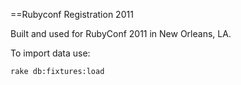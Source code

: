==Rubyconf Registration 2011

Built and used for RubyConf 2011 in New Orleans, LA.

To import data use:
```
rake db:fixtures:load 
```